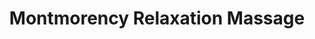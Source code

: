 ---
title: "Montmorency Relaxation Massage"
url: /montmorency/montmorency-relaxation-massage/
shop: massage
---